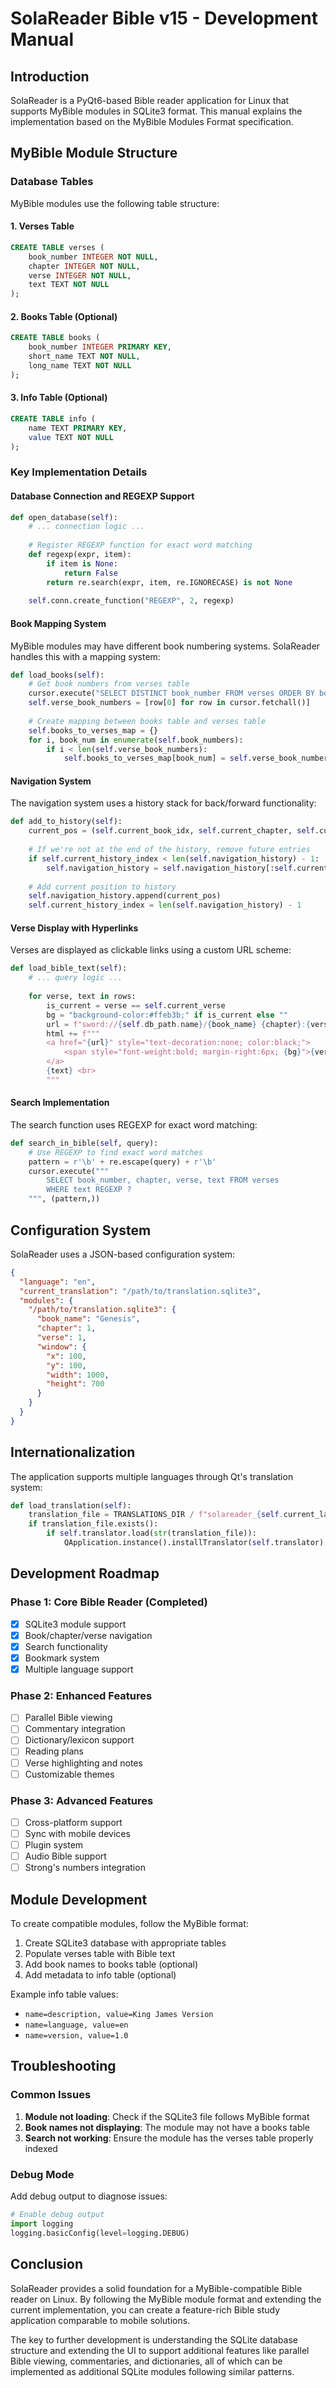 # SolaReader Bible v15 - Development Manual

## Introduction

SolaReader is a PyQt6-based Bible reader application for Linux that supports MyBible modules in SQLite3 format. This manual explains the implementation based on the MyBible Modules Format specification.

## MyBible Module Structure

### Database Tables

MyBible modules use the following table structure:

#### 1. Verses Table
```sql
CREATE TABLE verses (
    book_number INTEGER NOT NULL,
    chapter INTEGER NOT NULL, 
    verse INTEGER NOT NULL,
    text TEXT NOT NULL
);
```

#### 2. Books Table (Optional)
```sql
CREATE TABLE books (
    book_number INTEGER PRIMARY KEY,
    short_name TEXT NOT NULL,
    long_name TEXT NOT NULL
);
```

#### 3. Info Table (Optional)
```sql
CREATE TABLE info (
    name TEXT PRIMARY KEY,
    value TEXT NOT NULL
);
```

### Key Implementation Details

#### Database Connection and REGEXP Support

```python
def open_database(self):
    # ... connection logic ...
    
    # Register REGEXP function for exact word matching
    def regexp(expr, item):
        if item is None:
            return False
        return re.search(expr, item, re.IGNORECASE) is not None
    
    self.conn.create_function("REGEXP", 2, regexp)
```

#### Book Mapping System

MyBible modules may have different book numbering systems. SolaReader handles this with a mapping system:

```python
def load_books(self):
    # Get book numbers from verses table
    cursor.execute("SELECT DISTINCT book_number FROM verses ORDER BY book_number")
    self.verse_book_numbers = [row[0] for row in cursor.fetchall()]
    
    # Create mapping between books table and verses table
    self.books_to_verses_map = {}
    for i, book_num in enumerate(self.book_numbers):
        if i < len(self.verse_book_numbers):
            self.books_to_verses_map[book_num] = self.verse_book_numbers[i]
```

#### Navigation System

The navigation system uses a history stack for back/forward functionality:

```python
def add_to_history(self):
    current_pos = (self.current_book_idx, self.current_chapter, self.current_verse)
    
    # If we're not at the end of the history, remove future entries
    if self.current_history_index < len(self.navigation_history) - 1:
        self.navigation_history = self.navigation_history[:self.current_history_index + 1]
    
    # Add current position to history
    self.navigation_history.append(current_pos)
    self.current_history_index = len(self.navigation_history) - 1
```

#### Verse Display with Hyperlinks

Verses are displayed as clickable links using a custom URL scheme:

```python
def load_bible_text(self):
    # ... query logic ...
    
    for verse, text in rows:
        is_current = verse == self.current_verse
        bg = "background-color:#ffeb3b;" if is_current else ""
        url = f"sword://{self.db_path.name}/{book_name} {chapter}:{verse}"
        html += f"""
        <a href="{url}" style="text-decoration:none; color:black;">
            <span style="font-weight:bold; margin-right:6px; {bg}">{verse}</span>
        </a>
        {text} <br>
        """
```

#### Search Implementation

The search function uses REGEXP for exact word matching:

```python
def search_in_bible(self, query):
    # Use REGEXP to find exact word matches
    pattern = r'\b' + re.escape(query) + r'\b'
    cursor.execute("""
        SELECT book_number, chapter, verse, text FROM verses
        WHERE text REGEXP ?
    """, (pattern,))
```

## Configuration System

SolaReader uses a JSON-based configuration system:

```json
{
  "language": "en",
  "current_translation": "/path/to/translation.sqlite3",
  "modules": {
    "/path/to/translation.sqlite3": {
      "book_name": "Genesis",
      "chapter": 1,
      "verse": 1,
      "window": {
        "x": 100,
        "y": 100,
        "width": 1000,
        "height": 700
      }
    }
  }
}
```

## Internationalization

The application supports multiple languages through Qt's translation system:

```python
def load_translation(self):
    translation_file = TRANSLATIONS_DIR / f"solareader_{self.current_language}.qm"
    if translation_file.exists():
        if self.translator.load(str(translation_file)):
            QApplication.instance().installTranslator(self.translator)
```

## Development Roadmap

### Phase 1: Core Bible Reader (Completed)
- [x] SQLite3 module support
- [x] Book/chapter/verse navigation
- [x] Search functionality
- [x] Bookmark system
- [x] Multiple language support

### Phase 2: Enhanced Features
- [ ] Parallel Bible viewing
- [ ] Commentary integration
- [ ] Dictionary/lexicon support
- [ ] Reading plans
- [ ] Verse highlighting and notes
- [ ] Customizable themes

### Phase 3: Advanced Features
- [ ] Cross-platform support
- [ ] Sync with mobile devices
- [ ] Plugin system
- [ ] Audio Bible support
- [ ] Strong's numbers integration

## Module Development

To create compatible modules, follow the MyBible format:

1. Create SQLite3 database with appropriate tables
2. Populate verses table with Bible text
3. Add book names to books table (optional)
4. Add metadata to info table (optional)

Example info table values:
- `name=description, value=King James Version`
- `name=language, value=en`
- `name=version, value=1.0`

## Troubleshooting

### Common Issues

1. **Module not loading**: Check if the SQLite3 file follows MyBible format
2. **Book names not displaying**: The module may not have a books table
3. **Search not working**: Ensure the module has the verses table properly indexed

### Debug Mode

Add debug output to diagnose issues:

```python
# Enable debug output
import logging
logging.basicConfig(level=logging.DEBUG)
```

## Conclusion

SolaReader provides a solid foundation for a MyBible-compatible Bible reader on Linux. By following the MyBible module format and extending the current implementation, you can create a feature-rich Bible study application comparable to mobile solutions.

The key to further development is understanding the SQLite database structure and extending the UI to support additional features like parallel Bible viewing, commentaries, and dictionaries, all of which can be implemented as additional SQLite modules following similar patterns.
